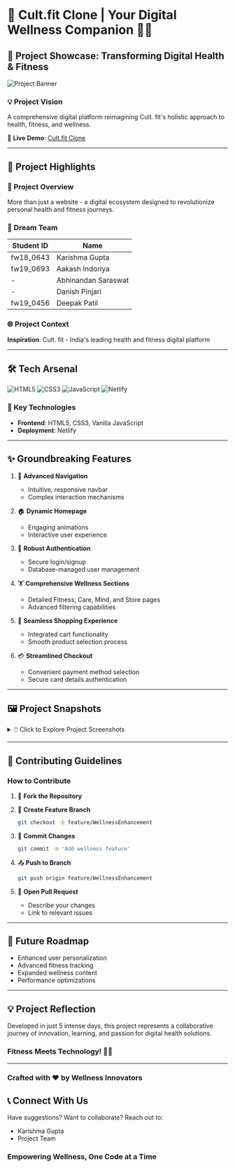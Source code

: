 # 💪 Cult.fit Clone | Your Digital Wellness Companion 🏋️‍♀️

## 🌟 Project Showcase: Transforming Digital Health & Fitness

![Project Banner](https://github.com/user-attachments/assets/5ae1463c-9536-4414-a4d3-cb9a3e3a1fb2)

### 💡 Project Vision

A comprehensive digital platform reimagining Cult. fit's holistic approach to health, fitness, and wellness.

🔗 **Live Demo**: [Cult.fit Clone](https://astounding-scone-73c2d5.netlify.app)

---

## 🚀 Project Highlights

### 🎯 Project Overview

More than just a website - a digital ecosystem designed to revolutionize personal health and fitness journeys.

### 👥 Dream Team

| Student ID | Name                |
| ---------- | ------------------- |
| fw18_0643  | Karishma Gupta      |
| fw19_0693  | Aakash Indoriya     |
| -          | Abhinandan Saraswat |
| -          | Danish Pinjari      |
| fw19_0456  | Deepak Patil        |

### 🌐 Project Context

**Inspiration**: Cult. fit - India's leading health and fitness digital platform

---

## 🛠 Tech Arsenal

![HTML5](https://img.shields.io/badge/HTML5-E34F26?style=for-the-badge&logo=html5&logoColor=white)
![CSS3](https://img.shields.io/badge/CSS3-1572B6?style=for-the-badge&logo=css3&logoColor=white)
![JavaScript](https://img.shields.io/badge/JavaScript-F7DF1E?style=for-the-badge&logo=javascript&logoColor=black)
![Netlify](https://img.shields.io/badge/Netlify-00C7B7?style=for-the-badge&logo=netlify&logoColor=white)

### 🔧 Key Technologies

- **Frontend**: HTML5, CSS3, Vanilla JavaScript
- **Deployment**: Netlify

---

## ✨ Groundbreaking Features

1. 🧭 **Advanced Navigation**

   - Intuitive, responsive navbar
   - Complex interaction mechanisms

2. 🏠 **Dynamic Homepage**

   - Engaging animations
   - Interactive user experience

3. 🔐 **Robust Authentication**

   - Secure login/signup
   - Database-managed user management

4. 🏋️ **Comprehensive Wellness Sections**

   - Detailed Fitness, Care, Mind, and Store pages
   - Advanced filtering capabilities

5. 🛒 **Seamless Shopping Experience**

   - Integrated cart functionality
   - Smooth product selection process

6. 💳 **Streamlined Checkout**
   - Convenient payment method selection
   - Secure card details authentication

---

## 🖼️ Project Snapshots

<details>
<summary>🖱️ Click to Explore Project Screenshots</summary>

### 🏠 Homepage

![Homepage](https://github.com/deepakpatil26/acrid-land-8684/assets/103636083/35df15f5-ccbf-45d6-ac91-0aea8af8b1b9)

### 🏋️ Fitness Sections

![Fitness Sections](https://github.com/deepakpatil26/acrid-land-8684/assets/103636083/d4dc9799-9ce7-4767-af0f-cc75076cd307)

### 🛍️ Store Page

![Store Page](https://github.com/deepakpatil26/acrid-land-8684/assets/103636083/b31ee05c-abab-4b75-bbc5-0fae33e37cf9)

### 🛒 Cart Experience

![Cart Experience](https://github.com/deepakpatil26/acrid-land-8684/assets/103636083/31e719bd-0d6d-442a-85c9-1035b212345b)

### 💳 Payment Process

![Payment Process](https://github.com/deepakpatil26/acrid-land-8684/assets/103636083/6b05dfc2-aba2-47d0-8d6e-982f101a34d5)

### 📱 Responsive Design

![Responsive Design](https://github.com/deepakpatil26/acrid-land-8684/assets/103636083/a08b8dbe-a90a-4505-bd34-57e404fb0d83)

</details>

---

## 🤝 Contributing Guidelines

### How to Contribute

1. 🍴 **Fork the Repository**
2. 🌿 **Create Feature Branch**

   ```bash
   git checkout -b feature/WellnessEnhancement
   ```

3. 💾 **Commit Changes**

   ```bash
   git commit -m 'Add wellness feature'
   ```

4. 📤 **Push to Branch**

   ```bash
   git push origin feature/WellnessEnhancement
   ```

5. 🔀 **Open Pull Request**
   - Describe your changes
   - Link to relevant issues

---

## 🌈 Future Roadmap

- Enhanced user personalization
- Advanced fitness tracking
- Expanded wellness content
- Performance optimizations

---

## 💡 Project Reflection

Developed in just 5 intense days, this project represents a collaborative journey of innovation, learning, and passion for digital health solutions.

### Fitness Meets Technology! 💪🚀

---

### Crafted with ❤️ by Wellness Innovators

## 📞 Connect With Us

Have suggestions? Want to collaborate?
Reach out to:

- Karishma Gupta
- Project Team

### Empowering Wellness, One Code at a Time
